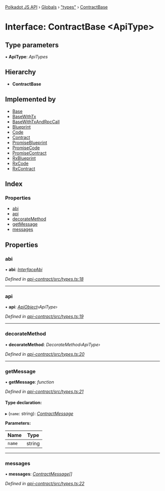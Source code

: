 [Polkadot JS API](../README.md) › [Globals](../globals.md) › ["types"](../modules/_types_.md) › [ContractBase](_types_.contractbase.md)

# Interface: ContractBase <**ApiType**>

## Type parameters

▪ **ApiType**: *ApiTypes*

## Hierarchy

* **ContractBase**

## Implemented by

* [Base](../classes/_base_util_.base.md)
* [BaseWithTx](../classes/_base_util_.basewithtx.md)
* [BaseWithTxAndRpcCall](../classes/_base_util_.basewithtxandrpccall.md)
* [Blueprint](../classes/_base_blueprint_.blueprint.md)
* [Code](../classes/_base_code_.code.md)
* [Contract](../classes/_base_contract_.contract.md)
* [PromiseBlueprint](../classes/_promise_promiseblueprint_.promiseblueprint.md)
* [PromiseCode](../classes/_promise_promisecode_.promisecode.md)
* [PromiseContract](../classes/_promise_promisecontract_.promisecontract.md)
* [RxBlueprint](../classes/_rx_rxblueprint_.rxblueprint.md)
* [RxCode](../classes/_rx_rxcode_.rxcode.md)
* [RxContract](../classes/_rx_rxcontract_.rxcontract.md)

## Index

### Properties

* [abi](_types_.contractbase.md#abi)
* [api](_types_.contractbase.md#api)
* [decorateMethod](_types_.contractbase.md#decoratemethod)
* [getMessage](_types_.contractbase.md#getmessage)
* [messages](_types_.contractbase.md#messages)

## Properties

###  abi

• **abi**: *[InterfaceAbi](_types_.interfaceabi.md)*

*Defined in [api-contract/src/types.ts:18](https://github.com/polkadot-js/api/blob/f67c435378/packages/api-contract/src/types.ts#L18)*

___

###  api

• **api**: *[ApiObject](../modules/_types_.md#apiobject)‹ApiType›*

*Defined in [api-contract/src/types.ts:19](https://github.com/polkadot-js/api/blob/f67c435378/packages/api-contract/src/types.ts#L19)*

___

###  decorateMethod

• **decorateMethod**: *DecorateMethod‹ApiType›*

*Defined in [api-contract/src/types.ts:20](https://github.com/polkadot-js/api/blob/f67c435378/packages/api-contract/src/types.ts#L20)*

___

###  getMessage

• **getMessage**: *function*

*Defined in [api-contract/src/types.ts:21](https://github.com/polkadot-js/api/blob/f67c435378/packages/api-contract/src/types.ts#L21)*

#### Type declaration:

▸ (`name`: string): *[ContractMessage](_types_.contractmessage.md)*

**Parameters:**

Name | Type |
------ | ------ |
`name` | string |

___

###  messages

• **messages**: *[ContractMessage](_types_.contractmessage.md)[]*

*Defined in [api-contract/src/types.ts:22](https://github.com/polkadot-js/api/blob/f67c435378/packages/api-contract/src/types.ts#L22)*
